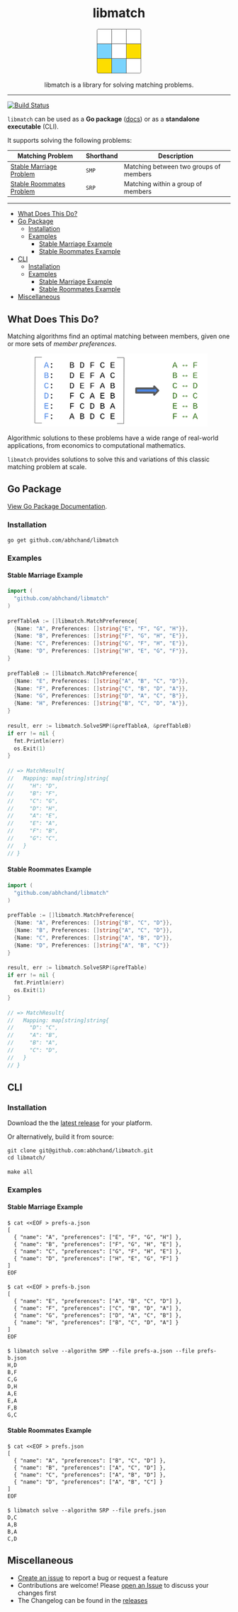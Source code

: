 <div align="center">
  <h1>libmatch</h1>

  <a href="https://github.com/abhchand/libmatch">
    <img
      width="100"
      alt="libmatch"
      src="https://raw.githubusercontent.com/abhchand/libmatch/master/meta/logo.png"
    />
  </a>

  <p>libmatch is a library for solving matching problems.</p>
</div>

---

[![Build Status][ci-badge]][ci]

`libmatch` can be used as a **Go package** ([docs](https://pkg.go.dev/github.com/abhchand/libmatch)) or as a **standalone executable** (CLI).

It supports solving the following problems:

| Matching Problem | Shorthand | Description |
|---|---|---|
| [Stable Marriage Problem](https://en.wikipedia.org/wiki/Stable_marriage_problem) | `SMP` | Matching between two groups of members |
| [Stable Roommates Problem](https://en.wikipedia.org/wiki/Stable_roommates_problem) | `SRP` | Matching within a group of members |

---

- [What Does This Do?](#what-does-this-do)
- [Go Package](#go-package)
  * [Installation](#pkg-installation)
  * [Examples](#pkg-examples)
    * [Stable Marriage Example](#pkg-stable-marriage-example)
    * [Stable Roommates Example](#pkg-stable-roommates-example)
- [CLI](#cli)
  * [Installation](#cliinstallation)
  * [Examples](#cli-examples)
    * [Stable Marriage Example](#cli-stable-marriage-example)
    * [Stable Roommates Example](#cli-stable-roommates-example)
- [Miscellaneous](#miscellaneous)


## <a name="what-does-this-do">What Does This Do?

Matching algorithms find an optimal matching between members, given one or more sets of *member preferences*.

<div align="center">
  <img src="https://github.com/abhchand/libmatch/raw/main/meta/matching.png" width="400px" />
</div>

Algorithmic solutions to these problems have a wide range of real-world applications, from economics to computational mathematics.

`libmatch` provides solutions to solve this and variations of this classic matching problem at scale.

## <a name="go-package">Go Package

[View Go Package Documentation](https://pkg.go.dev/github.com/abhchand/libmatch#section-documentation).

### <a name="pkg-installation"></a>Installation

```shell
go get github.com/abhchand/libmatch
```

### <a name="pkg-examples">Examples

#### <a name="pkg-stable-marriage-example">Stable Marriage Example

```go
import (
  "github.com/abhchand/libmatch"
)

prefTableA := []libmatch.MatchPreference{
  {Name: "A", Preferences: []string{"E", "F", "G", "H"}},
  {Name: "B", Preferences: []string{"F", "G", "H", "E"}},
  {Name: "C", Preferences: []string{"G", "F", "H", "E"}},
  {Name: "D", Preferences: []string{"H", "E", "G", "F"}},
}

prefTableB := []libmatch.MatchPreference{
  {Name: "E", Preferences: []string{"A", "B", "C", "D"}},
  {Name: "F", Preferences: []string{"C", "B", "D", "A"}},
  {Name: "G", Preferences: []string{"D", "A", "C", "B"}},
  {Name: "H", Preferences: []string{"B", "C", "D", "A"}},
}

result, err := libmatch.SolveSMP(&prefTableA, &prefTableB)
if err != nil {
  fmt.Println(err)
  os.Exit(1)
}

// => MatchResult{
//   Mapping: map[string]string{
//     "H": "D",
//     "B": "F",
//     "C": "G",
//     "D": "H",
//     "A": "E",
//     "E": "A",
//     "F": "B",
//     "G": "C",
//   }
// }
```

#### <a name="pkg-stable-roommates-example">Stable Roommates Example

```go
import (
  "github.com/abhchand/libmatch"
)

prefTable := []libmatch.MatchPreference{
  {Name: "A", Preferences: []string{"B", "C", "D"}},
  {Name: "B", Preferences: []string{"A", "C", "D"}},
  {Name: "C", Preferences: []string{"A", "B", "D"}},
  {Name: "D", Preferences: []string{"A", "B", "C"}}
}

result, err := libmatch.SolveSRP(&prefTable)
if err != nil {
  fmt.Println(err)
  os.Exit(1)
}

// => MatchResult{
//   Mapping: map[string]string{
//     "D": "C",
//     "A": "B",
//     "B": "A",
//     "C": "D",
//   }
// }
```

## <a name="cli">CLI

### <a name="cli-installation"></a>Installation

Download the the [latest release](https://github.com/abhchand/libmatch/releases/latest) for your platform.

Or alternatively, build it from source:

```shell
git clone git@github.com:abhchand/libmatch.git
cd libmatch/

make all
```


### <a name="cli-examples">Examples

#### <a name="cli-stable-marriage-example">Stable Marriage Example
```shell
$ cat <<EOF > prefs-a.json
[
  { "name": "A", "preferences": ["E", "F", "G", "H"] },
  { "name": "B", "preferences": ["F", "G", "H", "E"] },
  { "name": "C", "preferences": ["G", "F", "H", "E"] },
  { "name": "D", "preferences": ["H", "E", "G", "F"] }
]
EOF

$ cat <<EOF > prefs-b.json
[
  { "name": "E", "preferences": ["A", "B", "C", "D"] },
  { "name": "F", "preferences": ["C", "B", "D", "A"] },
  { "name": "G", "preferences": ["D", "A", "C", "B"] },
  { "name": "H", "preferences": ["B", "C", "D", "A"] }
]
EOF

$ libmatch solve --algorithm SMP --file prefs-a.json --file prefs-b.json
H,D
B,F
C,G
D,H
A,E
E,A
F,B
G,C
```

#### <a name="cli-stable-roommates-example">Stable Roommates Example

```shell
$ cat <<EOF > prefs.json
[
  { "name": "A", "preferences": ["B", "C", "D"] },
  { "name": "B", "preferences": ["A", "C", "D"] },
  { "name": "C", "preferences": ["A", "B", "D"] },
  { "name": "D", "preferences": ["A", "B", "C"] }
]
EOF

$ libmatch solve --algorithm SRP --file prefs.json
D,C
A,B
B,A
C,D
```

## <a name="miscellaneous">Miscellaneous

* [Create an issue](https://github.com/abhchand/libmatch/issues/new) to report a bug or request a feature
* Contributions are welcome! Please [open an Issue](https://github.com/abhchand/libmatch/issues/new) to discuss your changes first
* The Changelog can be found in the [releases](https://github.com/abhchand/libmatch/releases)

[ci-badge]:
  https://github.com/abhchand/libmatch/actions/workflows/test.yml/badge.svg?branch=main
[ci]:
  https://github.com/abhchand/libmatch/actions
